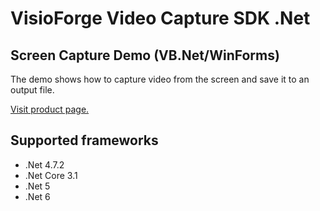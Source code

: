 ﻿# VisioForge Video Capture SDK .Net

## Screen Capture Demo (VB.Net/WinForms)

The demo shows how to capture video from the screen and save it to an output file.

[Visit product page.](https://www.visioforge.com/video-capture-sdk-net)

## Supported frameworks

* .Net 4.7.2
* .Net Core 3.1
* .Net 5
* .Net 6